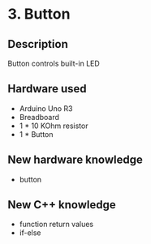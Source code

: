 # 3. Button

## Description
Button controls built-in LED

## Hardware used
* Arduino Uno R3
* Breadboard
* 1 * 10 KOhm resistor
* 1 * Button

## New hardware knowledge
* button

## New C++ knowledge
* function return values
* if-else
